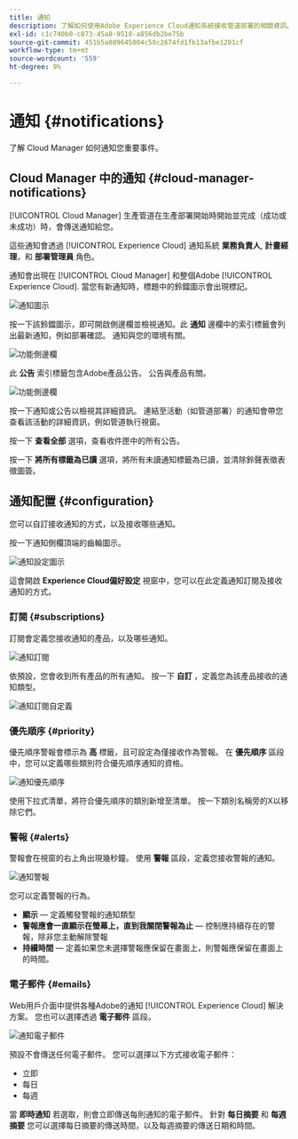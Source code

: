 ```yaml
---
title: 通知
description: 了解如何使用Adobe Experience Cloud通知系統接收管道部署的相關資訊。
exl-id: c1c740b0-c873-45a8-9518-a856db2be75b
source-git-commit: 451b5a089645004c58c2674fd1fb13afbe1201cf
workflow-type: tm+mt
source-wordcount: '559'
ht-degree: 9%

---
```



# 通知 {#notifications}

了解 Cloud Manager 如何通知您重要事件。

## Cloud Manager 中的通知 {#cloud-manager-notifications}

[!UICONTROL Cloud Manager] 生產管道在生產部署開始時開始並完成（成功或未成功）時，會傳送通知給您。

這些通知會透過 [!UICONTROL Experience Cloud] 通知系統 **業務負責人**, **計畫經理**，和 **部署管理員** 角色。

通知會出現在 [!UICONTROL Cloud Manager] 和整個Adobe [!UICONTROL Experience Cloud]. 當您有新通知時，標題中的鈴鐺圖示會出現標記。

![通知圖示](assets/notifications-bell-badged.png)

按一下該鈴鐺圖示，即可開啟側邊欄並檢視通知。此 **通知** 邊欄中的索引標籤會列出最新通知，例如部署確認。 通知與您的環境有關。

![功能側邊欄](assets/notifications-activities.png)

此 **公告** 索引標籤包含Adobe產品公告。 公告與產品有關。

![功能側邊欄](assets/notificaitons-announcements.png)

按一下通知或公告以檢視其詳細資訊。 連結至活動（如管道部署）的通知會帶您查看該活動的詳細資訊，例如管道執行視窗。

按一下 **查看全部** 選項，查看收件匣中的所有公告。

按一下 **將所有標籤為已讀** 選項，將所有未讀通知標籤為已讀，並清除鈴聲表徵表徵圖簽。

## 通知配置 {#configuration}

您可以自訂接收通知的方式，以及接收哪些通知。

按一下通知側欄頂端的齒輪圖示。

![通知設定圖示](assets/notifications-configuration.png)

這會開啟 **Experience Cloud偏好設定** 視窗中，您可以在此定義通知訂閱及接收通知的方式。

### 訂閱 {#subscriptions}

訂閱會定義您接收通知的產品，以及哪些通知。

![通知訂閱](assets/notifications-subscriptions.png)

依預設，您會收到所有產品的所有通知。 按一下 **自訂** ，定義您為該產品接收的通知類型。

![通知訂閱自定義](assets/notifications-subscriptions-customize.png)

### 優先順序 {#priority}

優先順序警報會標示為 **高** 標籤，且可設定為僅接收作為警報。 在 **優先順序** 區段中，您可以定義哪些類別符合優先順序通知的資格。

![通知優先順序](assets/notifications-priority.png)

使用下拉式清單，將符合優先順序的類別新增至清單。 按一下類別名稱旁的X以移除它們。

### 警報 {#alerts}

警報會在視窗的右上角出現幾秒鐘。 使用 **警報** 區段，定義您接收警報的通知。

![通知警報](assets/notifications-alerts.png)

您可以定義警報的行為。

* **顯示**  — 定義觸發警報的通知類型
* **警報應會一直顯示在螢幕上，直到我關閉警報為止**  — 控制應持續存在的警報，除非您主動解除警報
* **持續時間**  — 定義如果您未選擇警報應保留在畫面上，則警報應保留在畫面上的時間。

### 電子郵件 {#emails}

Web用戶介面中提供各種Adobe的通知 [!UICONTROL Experience Cloud] 解決方案。 您也可以選擇透過 **電子郵件** 區段。

![通知電子郵件](assets/notifications-emails.png)

預設不會傳送任何電子郵件。 您可以選擇以下方式接收電子郵件：

* 立即
* 每日
* 每週

當 **即時通知** 若選取，則會立即傳送每則通知的電子郵件。 針對 **每日摘要** 和 **每週摘要** 您可以選擇每日摘要的傳送時間，以及每週摘要的傳送日期和時間。